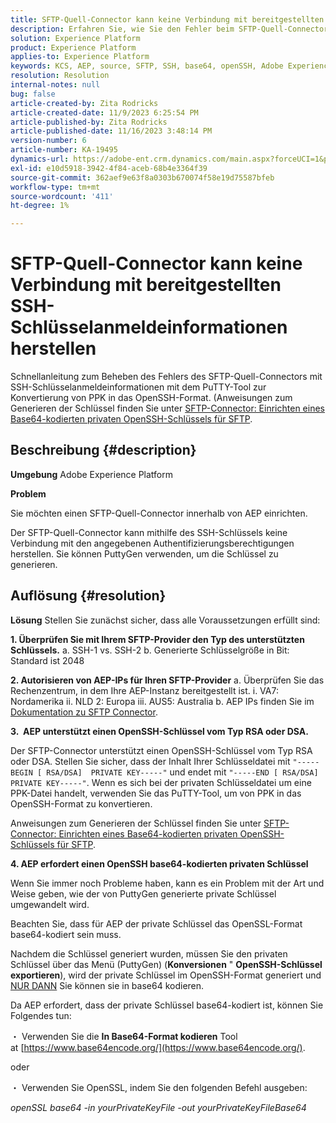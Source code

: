 ```yaml
---
title: SFTP-Quell-Connector kann keine Verbindung mit bereitgestellten SSH-Schlüsselanmeldeinformationen herstellen
description: Erfahren Sie, wie Sie den Fehler beim SFTP-Quell-Connector mit SSH-Schlüssel beheben.
solution: Experience Platform
product: Experience Platform
applies-to: Experience Platform
keywords: KCS, AEP, source, SFTP, SSH, base64, openSSH, Adobe Experience Platform, Fehlerbehebung, Connector, Verbindung schlägt fehl, SSH-Schlüsselanmeldeinformationen
resolution: Resolution
internal-notes: null
bug: false
article-created-by: Zita Rodricks
article-created-date: 11/9/2023 6:25:54 PM
article-published-by: Zita Rodricks
article-published-date: 11/16/2023 3:48:14 PM
version-number: 6
article-number: KA-19495
dynamics-url: https://adobe-ent.crm.dynamics.com/main.aspx?forceUCI=1&pagetype=entityrecord&etn=knowledgearticle&id=1b71a96a-2d7f-ee11-8179-6045bd006793
exl-id: e10d5918-3942-4f84-aceb-68b4e3364f39
source-git-commit: 362aef9e63f8a0303b670074f58e19d75587bfeb
workflow-type: tm+mt
source-wordcount: '411'
ht-degree: 1%

---
```


# SFTP-Quell-Connector kann keine Verbindung mit bereitgestellten SSH-Schlüsselanmeldeinformationen herstellen


Schnellanleitung zum Beheben des Fehlers des SFTP-Quell-Connectors mit SSH-Schlüsselanmeldeinformationen mit dem PuTTY-Tool zur Konvertierung von PPK in das OpenSSH-Format. (Anweisungen zum Generieren der Schlüssel finden Sie unter [SFTP-Connector: Einrichten eines Base64-kodierten privaten OpenSSH-Schlüssels für SFTP](https://experienceleague.adobe.com/docs/experience-platform/sources/connectors/cloud-storage/sftp.html#set-up-a-base64-encoded-openssh-private-key-for-sftp).

## Beschreibung {#description}


<b>Umgebung</b>
Adobe Experience Platform

<b>Problem</b>

Sie möchten einen SFTP-Quell-Connector innerhalb von AEP einrichten.

Der SFTP-Quell-Connector kann mithilfe des SSH-Schlüssels keine Verbindung mit den angegebenen Authentifizierungsberechtigungen herstellen. Sie können PuttyGen verwenden, um die Schlüssel zu generieren.


## Auflösung {#resolution}


<b>Lösung</b>
Stellen Sie zunächst sicher, dass alle Voraussetzungen erfüllt sind:

<b>1. Überprüfen Sie mit Ihrem SFTP-Provider den Typ des unterstützten Schlüssels.</b>
a. SSH-1 vs. SSH-2 b. Generierte Schlüsselgröße in Bit: Standard ist 2048

<b>2. Autorisieren von AEP-IPs für Ihren SFTP-Provider</b>
a. Überprüfen Sie das Rechenzentrum, in dem Ihre AEP-Instanz bereitgestellt ist.
i. VA7: Nordamerika ii. NLD 2: Europa iii. AUS5: Australia b. AEP IPs finden Sie im [Dokumentation zu SFTP Connector](https://experienceleague.adobe.com/docs/experience-platform/sources/connectors/cloud-storage/sftp.html).



<b>3.  AEP unterstützt einen OpenSSH-Schlüssel vom Typ RSA oder DSA.</b>

Der SFTP-Connector unterstützt einen OpenSSH-Schlüssel vom Typ RSA oder DSA. Stellen Sie sicher, dass der Inhalt Ihrer Schlüsseldatei mit `"-----BEGIN [ RSA/DSA]  PRIVATE KEY-----"` und endet mit `"-----END [ RSA/DSA]  PRIVATE KEY-----"`. Wenn es sich bei der privaten Schlüsseldatei um eine PPK-Datei handelt, verwenden Sie das PuTTY-Tool, um von PPK in das OpenSSH-Format zu konvertieren.

Anweisungen zum Generieren der Schlüssel finden Sie unter [SFTP-Connector: Einrichten eines Base64-kodierten privaten OpenSSH-Schlüssels für SFTP](https://experienceleague.adobe.com/docs/experience-platform/sources/connectors/cloud-storage/sftp.html#set-up-a-base64-encoded-openssh-private-key-for-sftp).



<b>4. AEP erfordert einen OpenSSH base64-kodierten privaten Schlüssel </b>



Wenn Sie immer noch Probleme haben, kann es ein Problem mit der Art und Weise geben, wie der von PuttyGen generierte private Schlüssel umgewandelt wird.

Beachten Sie, dass für AEP der private Schlüssel das OpenSSL-Format base64-kodiert sein muss.

Nachdem die Schlüssel generiert wurden, müssen Sie den privaten Schlüssel über das Menü (PuttyGen) (<b>Konversionen</b> &quot; <b>OpenSSH-Schlüssel exportieren</b>), wird der private Schlüssel im OpenSSH-Format generiert und <u>NUR DANN</u> Sie können sie in base64 kodieren.

Da AEP erfordert, dass der private Schlüssel base64-kodiert ist, können Sie Folgendes tun:

・ Verwenden Sie die <b>In Base64-Format kodieren</b> Tool at [https://www.base64encode.org/](https://www.base64encode.org/).

oder

・ Verwenden Sie OpenSSL, indem Sie den folgenden Befehl ausgeben:

*openSSL base64 -in yourPrivateKeyFile -out yourPrivateKeyFileBase64*
